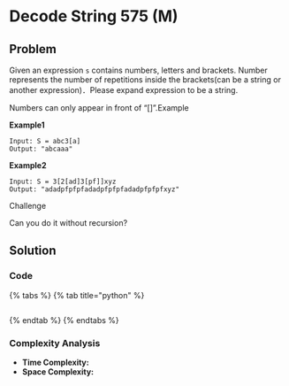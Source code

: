 # Decode String 575 \(M\)

## Problem

Given an expression `s` contains numbers, letters and brackets. Number represents the number of repetitions inside the brackets\(can be a string or another expression\)．Please expand expression to be a string.

Numbers can only appear in front of “\[\]”.Example

**Example1**

```text
Input: S = abc3[a]
Output: "abcaaa"
```

**Example2**

```text
Input: S = 3[2[ad]3[pf]]xyz
Output: "adadpfpfpfadadpfpfpfadadpfpfpfxyz"
```

Challenge

Can you do it without recursion?

## Solution 

### Code

{% tabs %}
{% tab title="python" %}
```python

```
{% endtab %}
{% endtabs %}

### Complexity Analysis

* **Time Complexity:**
* **Space Complexity:**

